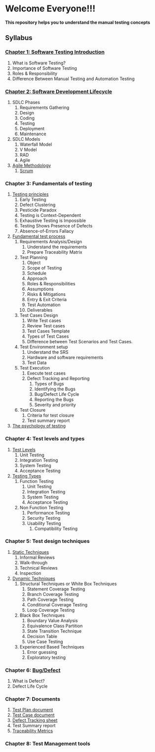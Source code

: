 # Welcome Everyone!!!


**This repository helps you to understand the manual testing concepts**

## Syllabus
### [Chapter 1: Software Testing Introduction](chapter1/software_testing_intro.md)
1. What is Software Testing?
2. Importance of Software Testing
3. Roles & Responsibility 
4. Difference Between Manual Testing and Automation Testing

### [Chapter 2: Software Development Lifecycle](chapter2/SDLC_phases_model.md)
1. SDLC Phases 
   1. Requirements Gathering
   2. Design
   3. Coding
   4. Testing
   5. Deployment
   6. Maintenance
2. SDLC Models 
   1. Waterfall Model
   2. V Model 
   3. RAD
   4. Agile
3. [Agile Methodology](chapter2/agile.md)
   1. [Scrum](chapter2/scrum.md)
   
### Chapter 3: Fundamentals of testing
1. [Testing principles](chapter3/testing_principles.md) 
   1. Early Testing
   2. Defect Clustering
   3. Pesticide Paradox
   4. Testing is Context-Dependent
   5. Exhaustive Testing is Impossible
   6. Testing Shows Presence of Defects
   7. Absence-of-Errors Fallacy
2. [Fundamental test process](chapter3/test_process.md)
   1. Requirements Analysis/Design 
      1. Understand the requirements 
      2. Prepare Traceability Matrix
   2. Test Planning 
      1. Object 
      2. Scope of Testing
      3. Schedule
      4. Approach 
      5. Roles & Responsibilities 
      6. Assumptions
      7. Risks & Mitigations
      8. Entry & Exit Criteria
      9. Test Automation
      10. Deliverables
   3. Test Cases Design
      1. Write Test cases 
      2. Review Test cases 
      3. Test Cases Template 
      4. Types of Test Cases 
      5. Difference between Test Scenarios and Test Cases.
   4. Test Environment setup 
      1. Understand the SRS 
      2. Hardware and software requirements 
      3. Test Data
   5. Test Execution 
      1. Execute test cases 
      2. Defect Tracking and Reporting 
         1. Types of Bugs 
         2. Identifying the Bugs
         3. Bug/Defect Life Cycle
         4. Reporting the Bugs
         5. Severity and priority
   6. Test Closure
      1. Criteria for test closure
      2. Test summary report
3. [The psychology of testing](chapter3/psychology_of_testing.md)

### Chapter 4: Test levels and types
1. [Test Levels](chapter4/test_level.md)
   1. Unit Testing
   2. Integration Testing
   3. System Testing
   4. Acceptance Testing
2. [Testing Types](chapter4/testing_types.md)
   1. Function Testing 
      1. Unit Testing 
      2. Integration Testing
      3. System Testing
      4. Acceptance Testing
   2. Non Function Testing
      1. Performance Testing 
      2. Security Testing 
      3. Usability Testing
         1. Compatibility Testing
### Chapter 5: Test design techniques
1. [Static Techniques](chapter5/static_techniques.md)
   1. Informal Reviews 
   2. Walk-through
   3. Technical Reviews 
   4. Inspection 
2. [Dynamic Techniques](chapter5/dynamic_techniques.md) 
   1. Structural Techniques or White Box Techniques
      1. Statement Coverage Testing 
      2. Branch Coverage Testing 
      3. Path Coverage Testing 
      4. Conditional Coverage Testing 
      5. Loop Coverage Testing
   2. Black Box Techniques
      1. Boundary Value Analysis
      2. Equivalence Class Partition
      3. State Transition Technique
      5. Decision Table
      6. Use Case Testing
   3. Experienced Based Techniques
      1. Error guessing
      2. Exploratory testing
      
### Chapter 6: [Bug/Defect](chapter6/defect.md)
1. What is Defect?
2. Defect Life Cycle

### Chapter 7: Documents
1. [Test Plan document](documents/SampleTestPlan.docx) 
2. [Test Case document](documents/SampleTestCaseDocument.xlsx)
3. [Defect Tracking sheet](documents/DefectTrackingSheet.xlsx)
4. Test Summary report 
5. [Traceability Metrics](documents/Requirements_Traceability_Matrix_Template.xlsx) 

### Chapter 8: Test Management tools 


